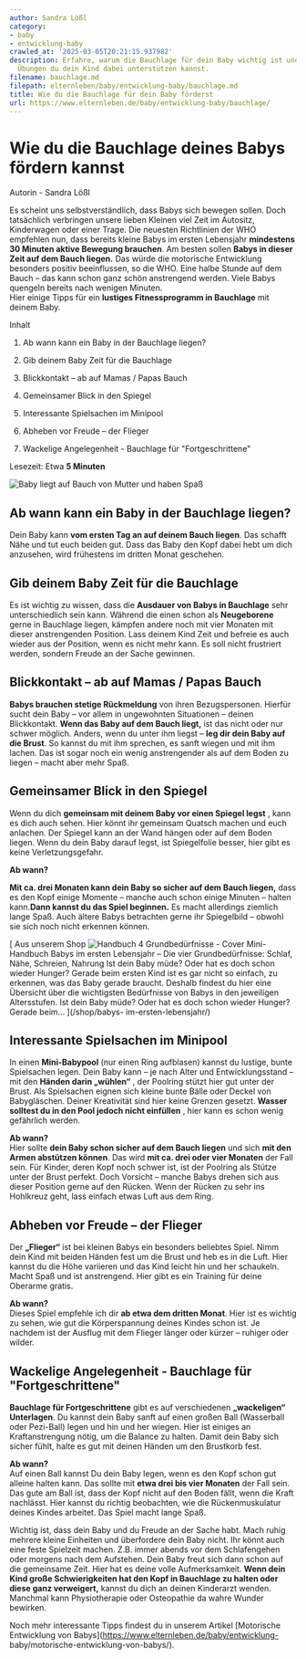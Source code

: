 ```yaml
---
author: Sandra Lößl
category:
- baby
- entwicklung-baby
crawled_at: '2025-03-05T20:21:15.937982'
description: Erfahre, warum die Bauchlage für dein Baby wichtig ist und mit welchen
  Übungen du dein Kind dabei unterstützen kannst.
filename: bauchlage.md
filepath: elternleben/baby/entwicklung-baby/bauchlage.md
title: Wie du die Bauchlage für dein Baby förderst
url: https://www.elternleben.de/baby/entwicklung-baby/bauchlage/
---
```


#  Wie du die Bauchlage deines Babys fördern kannst

Autorin - Sandra Lößl

Es scheint uns selbstverständlich, dass Babys sich bewegen sollen. Doch
tatsächlich verbringen unsere lieben Kleinen viel Zeit im Autositz,
Kinderwagen oder einer Trage. Die neuesten Richtlinien der WHO empfehlen nun,
dass bereits kleine Babys im ersten Lebensjahr **mindestens 30 Minuten aktive
Bewegung brauchen**. Am besten sollen **Babys in dieser Zeit auf dem Bauch
liegen.** Das würde die motorische Entwicklung besonders positiv beeinflussen,
so die WHO. Eine halbe Stunde auf dem Bauch – das kann schon ganz schön
anstrengend werden. Viele Babys quengeln bereits nach wenigen Minuten.  
Hier einige Tipps für ein **lustiges Fitnessprogramm in Bauchlage** mit deinem
Baby.

Inhalt

1. Ab wann kann ein Baby in der Bauchlage liegen?

2. Gib deinem Baby Zeit für die Bauchlage

3. Blickkontakt – ab auf Mamas / Papas Bauch

4. Gemeinsamer Blick in den Spiegel

5. Interessante Spielsachen im Minipool

6. Abheben vor Freude – der Flieger

7. Wackelige Angelegenheit - Bauchlage für "Fortgeschrittene"

Lesezeit: Etwa **5 Minuten**

![Baby liegt auf Bauch von Mutter und haben
Spaß](/fileadmin/_processed_/2/6/csm_Artikel_Bewegung_fu__r_dein_Baby_Spass_in_der_Bauchlage_df898be1f6.jpg)

##  Ab wann kann ein Baby in der Bauchlage liegen?

Dein Baby kann **vom ersten Tag an auf deinem Bauch liegen**. Das schafft Nähe
und tut euch beiden gut. Dass das Baby den Kopf dabei hebt um dich anzusehen,
wird frühestens im dritten Monat geschehen.

##  Gib deinem Baby Zeit für die Bauchlage

Es ist wichtig zu wissen, dass die **Ausdauer von Babys in Bauchlage** sehr
unterschiedlich sein kann. Während die einen schon als **Neugeborene** gerne
in Bauchlage liegen, kämpfen andere noch mit vier Monaten mit dieser
anstrengenden Position. Lass deinem Kind Zeit und befreie es auch wieder aus
der Position, wenn es nicht mehr kann. Es soll nicht frustriert werden,
sondern Freude an der Sache gewinnen.

##  Blickkontakt – ab auf Mamas / Papas Bauch

**Babys brauchen stetige Rückmeldung** von ihren Bezugspersonen. Hierfür sucht
dein Baby – vor allem in ungewohnten Situationen – deinen Blickkontakt. **Wenn
das Baby auf dem Bauch liegt,** ist das nicht oder nur schwer möglich. Anders,
wenn du unter ihm liegst – **leg dir dein Baby auf die Brust**. So kannst du
mit ihm sprechen, es sanft wiegen und mit ihm lachen. Das ist sogar noch ein
wenig anstrengender als auf dem Boden zu liegen – macht aber mehr Spaß.  
  

##  Gemeinsamer Blick in den Spiegel

Wenn du dich **gemeinsam mit deinem Baby vor einen Spiegel legst** , kann es
dich auch sehen. Hier könnt ihr gemeinsam Quatsch machen und euch anlachen.
Der Spiegel kann an der Wand hängen oder auf dem Boden liegen. Wenn du dein
Baby darauf legst, ist Spiegelfolie besser, hier gibt es keine
Verletzungsgefahr.

**Ab wann?**

**Mit ca. drei Monaten kann dein Baby so sicher auf dem Bauch liegen,** dass
es den Kopf einige Momente – manche auch schon einige Minuten – halten
kann.**Dann kannst du das Spiel beginnen.** Es macht allerdings ziemlich lange
Spaß. Auch ältere Babys betrachten gerne ihr Spiegelbild – obwohl sie sich
noch nicht erkennen können.

[ Aus unserem Shop ![Handbuch 4 Grundbedürfnisse -
Cover](/fileadmin/_processed_/6/6/csm_Handbuch_Grundbeduerfnisse_teaser_1360981f55.png)
Mini-Handbuch Babys im ersten Lebensjahr – Die vier Grundbedürfnisse: Schlaf,
Nähe, Schreien, Nahrung Ist dein Baby müde? Oder hat es doch schon wieder
Hunger? Gerade beim ersten Kind ist es gar nicht so einfach, zu erkennen, was
das Baby gerade braucht. Deshalb findest du hier eine Übersicht über die
wichtigsten Bedürfnisse von Babys in den jeweiligen Altersstufen. Ist dein
Baby müde? Oder hat es doch schon wieder Hunger? Gerade beim…  ](/shop/babys-
im-ersten-lebensjahr/)

##  Interessante Spielsachen im Minipool

In einen **Mini-Babypool** (nur einen Ring aufblasen) kannst du lustige, bunte
Spielsachen legen. Dein Baby kann – je nach Alter und Entwicklungsstand – mit
den **Händen darin „wühlen“** , der Poolring stützt hier gut unter der Brust.
Als Spielsachen eignen sich kleine bunte Bälle oder Deckel von Babygläschen.
Deiner Kreativität sind hier keine Grenzen gesetzt. **Wasser solltest du in
den Pool jedoch nicht einfüllen** , hier kann es schon wenig gefährlich
werden.  
  
**Ab wann?**  
Hier sollte **dein Baby schon sicher auf dem Bauch liegen** und sich **mit den
Armen abstützen können**. Das wird **mit ca. drei oder vier Monaten** der Fall
sein. Für Kinder, deren Kopf noch schwer ist, ist der Poolring als Stütze
unter der Brust perfekt. Doch Vorsicht – manche Babys drehen sich aus dieser
Position gerne auf den Rücken. Wenn der Rücken zu sehr ins Hohlkreuz geht,
lass einfach etwas Luft aus dem Ring.

##  Abheben vor Freude – der Flieger

Der **„Flieger“** ist bei kleinen Babys ein besonders beliebtes Spiel. Nimm
dein Kind mit beiden Händen fest um die Brust und heb es in die Luft. Hier
kannst du die Höhe variieren und das Kind leicht hin und her schaukeln. Macht
Spaß und ist anstrengend. Hier gibt es ein Training für deine Oberarme gratis.  
  
**Ab wann?**  
Dieses Spiel empfehle ich dir **ab etwa dem dritten Monat**. Hier ist es
wichtig zu sehen, wie gut die Körperspannung deines Kindes schon ist. Je
nachdem ist der Ausflug mit dem Flieger länger oder kürzer – ruhiger oder
wilder.

##  Wackelige Angelegenheit - Bauchlage für "Fortgeschrittene"

**Bauchlage für Fortgeschrittene** gibt es auf verschiedenen **„wackeligen“
Unterlagen**. Du kannst dein Baby sanft auf einen großen Ball (Wasserball oder
Pezi-Ball) legen und hin und her wiegen. Hier ist einiges an Kraftanstrengung
nötig, um die Balance zu halten. Damit dein Baby sich sicher fühlt, halte es
gut mit deinen Händen um den Brustkorb fest.  
  
**Ab wann?**  
Auf einen Ball kannst Du dein Baby legen, wenn es den Kopf schon gut alleine
halten kann. Das sollte mit **etwa drei bis vier Monaten** der Fall sein. Das
gute am Ball ist, dass der Kopf nicht auf den Boden fällt, wenn die Kraft
nachlässt. Hier kannst du richtig beobachten, wie die Rückenmuskulatur deines
Kindes arbeitet. Das Spiel macht lange Spaß.  
  
Wichtig ist, dass dein Baby und du Freude an der Sache habt. Mach ruhig
mehrere kleine Einheiten und überfordere dein Baby nicht. Ihr könnt auch eine
feste Spielzeit machen. Z.B. immer abends vor dem Schlafengehen oder morgens
nach dem Aufstehen. Dein Baby freut sich dann schon auf die gemeinsame Zeit.
Hier hat es deine volle Aufmerksamkeit. **Wenn dein Kind große Schwierigkeiten
hat den Kopf in Bauchlage zu halten oder diese ganz verweigert,** kannst du
dich an deinen Kinderarzt wenden. Manchmal kann Physiotherapie oder
Osteopathie da wahre Wunder bewirken.  

Noch mehr interessante Tipps findest du in unserem Artikel [Motorische
Entwicklung von Babys](https://www.elternleben.de/baby/entwicklung-
baby/motorische-entwicklung-von-babys/)​​​​​​​.

